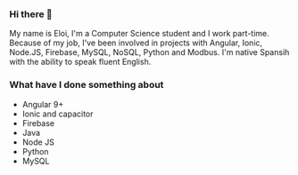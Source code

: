 ### Hi there 👋
My name is Eloi, I'm a Computer Science student and I work part-time. Because of my job, I've been involved in projects with Angular, Ionic, Node.JS, Firebase, MySQL, NoSQL, Python and Modbus. I'm native Spansih with the ability to speak fluent English.

### What have I done something about
- Angular 9+
- Ionic and capacitor
- Firebase
- Java
- Node JS
- Python
- MySQL

<!--
**Elcris1/Elcris1** is a ✨ _special_ ✨ repository because its `README.md` (this file) appears on your GitHub profile.

Here are some ideas to get you started:

- 🔭 I’m currently working on ...
- 🌱 I’m currently learning ...
- 👯 I’m looking to collaborate on ...
- 🤔 I’m looking for help with ...
- 💬 Ask me about ...
- 📫 How to reach me: ...
- 😄 Pronouns: ...
- ⚡ Fun fact: ...
-->
